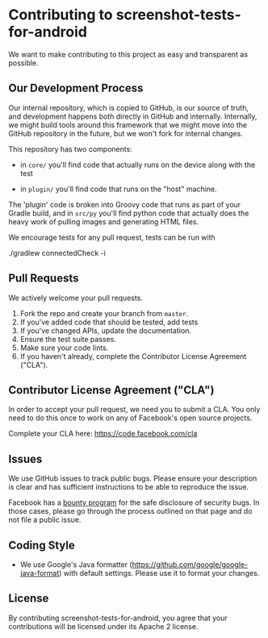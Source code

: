# Contributing to screenshot-tests-for-android
We want to make contributing to this project as easy and transparent as
possible.

## Our Development Process

Our internal repository, which is copied to GitHub, is our source of truth, 
and development happens both directly in GitHub and internally. 
Internally, we might build tools around this framework that we might move 
into the GitHub repository in the future, but we won't fork for internal changes.

This repository has two components:

* in `core/` you'll find code that actually runs on the device along
  with the test

* in `plugin/` you'll find code that runs on the "host" machine.

The 'plugin' code is broken into Groovy code that runs as part of your
Gradle build, and in `src/py` you'll find python code that actually
does the heavy work of pulling images and generating HTML files.

We encourage tests for any pull request, tests can be run with

  ./gradlew connectedCheck -i

## Pull Requests
We actively welcome your pull requests.

1. Fork the repo and create your branch from `master`.
2. If you've added code that should be tested, add tests
3. If you've changed APIs, update the documentation.
4. Ensure the test suite passes.
5. Make sure your code lints.
6. If you haven't already, complete the Contributor License Agreement ("CLA").

## Contributor License Agreement ("CLA")
In order to accept your pull request, we need you to submit a CLA. You only need
to do this once to work on any of Facebook's open source projects.

Complete your CLA here: <https://code.facebook.com/cla>

## Issues
We use GitHub issues to track public bugs. Please ensure your description is
clear and has sufficient instructions to be able to reproduce the issue.

Facebook has a [bounty program](https://www.facebook.com/whitehat/) for the safe
disclosure of security bugs. In those cases, please go through the process
outlined on that page and do not file a public issue.

## Coding Style
* We use Google's Java formatter (https://github.com/google/google-java-format) with default settings. Please use it to format your changes.

## License
By contributing screenshot-tests-for-android, you agree that your contributions will be licensed
under its Apache 2 license.
